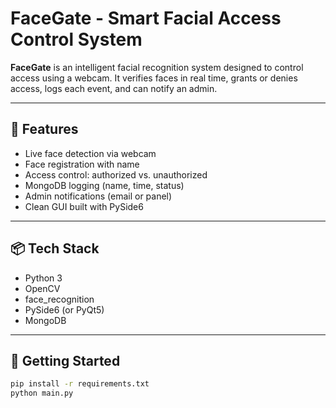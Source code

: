# FaceGate - Smart Facial Access Control System

**FaceGate** is an intelligent facial recognition system designed to control access using a webcam. It verifies faces in real time, grants or denies access, logs each event, and can notify an admin.

---

## 🔧 Features

- Live face detection via webcam
- Face registration with name
- Access control: authorized vs. unauthorized
- MongoDB logging (name, time, status)
- Admin notifications (email or panel)
- Clean GUI built with PySide6

---

## 📦 Tech Stack

- Python 3
- OpenCV
- face_recognition
- PySide6 (or PyQt5)
- MongoDB

---

## 🚀 Getting Started

```bash
pip install -r requirements.txt
python main.py
